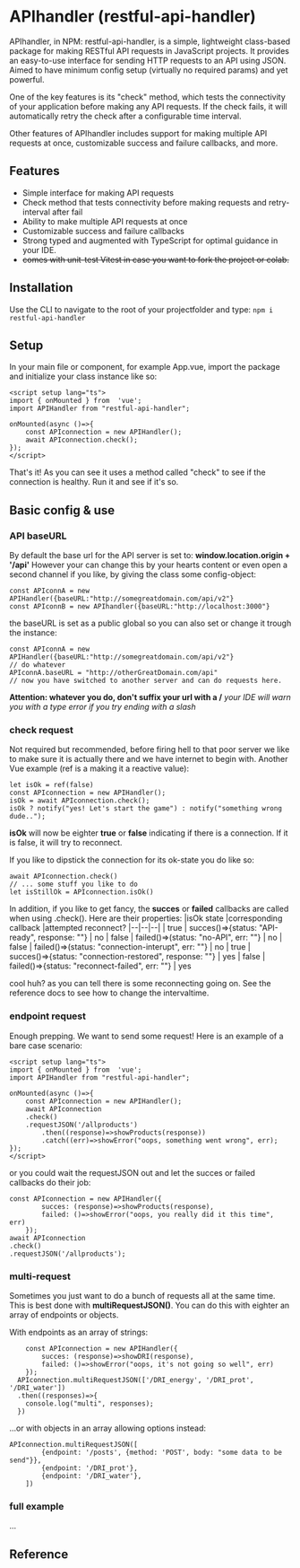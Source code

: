 # APIhandler (restful-api-handler)
APIhandler, in NPM: restful-api-handler, is a simple, lightweight class-based package for making RESTful API requests in JavaScript projects. It provides an easy-to-use interface for sending HTTP requests to an API using JSON. Aimed to have minimum config setup (virtually no required params) and yet powerful.

One of the key features is its "check" method, which tests the connectivity of your application before making any API requests. If the check fails, it will automatically retry the check after a configurable time interval.

Other features of APIhandler includes support for making multiple API requests at once, customizable success and failure callbacks, and more.

## Features

-   Simple interface for making API requests
-   Check method that tests connectivity before making requests and retry-interval after fail
-   Ability to make multiple API requests at once
-   Customizable success and failure callbacks
-   Strong typed and augmented with TypeScript for optimal guidance in your IDE.
-   ~~comes with unit-test Vitest in case you want to fork the project or colab.~~


## Installation

Use the CLI to navigate to the root of your projectfolder and type:
```npm i restful-api-handler```

## Setup
In your main file or component, for example App.vue, import the package and initialize your class instance like so:
```
<script setup lang="ts">
import { onMounted } from  'vue';
import APIHandler from "restful-api-handler";

onMounted(async ()=>{
	const APIconnection = new APIHandler();
	await APIconnection.check();
});
</script>
```
That's it! As you can see it uses a method called "check" to see if the connection is healthy. Run it and see if it's so.

## Basic config & use
### API baseURL
By default the base url for the API server is set to: **window.location.origin  +  '/api'**
However your can change this by your hearts content or even open a second channel if you like, by giving the class some config-object:
```
const APIconnA = new APIHandler({baseURL:"http://somegreatdomain.com/api/v2"}
const APIconnB = new APIhandler({baseURL:"http://localhost:3000"}
```
the baseURL is set as a public global so you can also set or change it trough the instance:
```
const APIconnA = new APIHandler({baseURL:"http://somegreatdomain.com/api/v2"}
// do whatever
APIconnA.baseURL = "http://otherGreatDomain.com/api"
// now you have switched to another server and can do requests here.
```
**Attention: whatever you do, don't suffix your url with a /**
*your IDE will warn you with a type error if you try ending with a slash*

### check request
Not required but recommended, before firing hell to that poor server we like to make sure it is actually there and we have internet to begin with. Another Vue example (ref is a making it a reactive value):
```
let isOk = ref(false)
const APIconnection = new APIHandler();
isOk = await APIconnection.check();
isOk ? notify("yes! Let's start the game") : notify("something wrong dude..");
```
**isOk** will now be eighter **true** or **false** indicating if there is a connection. If it is false, it will try to reconnect.

If you like to dipstick the connection for its ok-state you do like so:
```
await APIconnection.check()
// ... some stuff you like to do
let isStillOk = APIconnection.isOk()
```
In addition, if you like to get fancy, the **succes** or **failed** callbacks are called when using .check(). Here are their properties:
|isOk state |corresponding callback |attempted reconnect?
|--|--|--|
| true | succes()=>{status: "API-ready", response: ""} | no
| false | failed()=>(status: "no-API", err: ""} | no
| false | failed()=>(status: "connection-interupt", err: ""} | no
| true | succes()=>{status: "connection-restored", response: ""} | yes
| false | failed()=>{status: "reconnect-failed", err: ""} | yes

cool huh? as you can tell there is some reconnecting going on. See the reference docs to see how to change the intervaltime.


### endpoint request
Enough prepping. We want to send some request! Here is an example of a bare case scenario:
```
<script setup lang="ts">
import { onMounted } from  'vue';
import APIHandler from "restful-api-handler";

onMounted(async ()=>{
	const APIconnection = new APIHandler();
	await APIconnection
	.check()
	.requestJSON('/allproducts')
		.then((response)=>showProducts(response))
		.catch((err)=>showError("oops, something went wrong", err);	
});
</script>
```
or you could wait the requestJSON out and let the succes or failed callbacks do their job:
```
const APIconnection = new APIHandler({
		succes: (response)=>showProducts(response), 
		failed: ()=>showError("oops, you really did it this time", err)
	});
await APIconnection
.check()
.requestJSON('/allproducts');
```
### multi-request
Sometimes you just want to do a bunch of requests all at the same time. This is best done with **multiRequestJSON()**. You can do this with eighter an array of endpoints or objects.

With endpoints as an array of strings:
```
	const APIconnection = new APIHandler({
		succes: (response)=>showDRI(response), 
		failed: ()=>showError("oops, it's not going so well", err)
	});
  APIconnection.multiRequestJSON(['/DRI_energy', '/DRI_prot', '/DRI_water'])
  .then((responses)=>{
    console.log("multi", responses);
  })  
```
...or with objects in an array allowing options instead:
```
APIconnection.multiRequestJSON([
		{endpoint: '/posts', {method: 'POST', body: "some data to be send"}}, 
		{endpoint: '/DRI_prot'}, 
		{endpoint: '/DRI_water'},
	])
```
### full example
...

## Reference